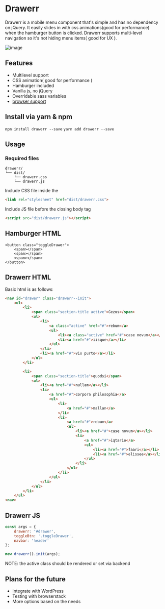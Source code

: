 # Drawerr
Drawerr is a mobile menu component that's simple and has no dependency on jQuery.
It easily slides in with css animations(good for performance) when the hamburger button is clicked.
Drawerr supports multi-level navigation so it's not hiding menu items( good for UX ).

![image](https://user-images.githubusercontent.com/6705443/27301841-fe196dda-5534-11e7-8648-95017925248e.png)

## Features
- Multilevel support
- CSS animation( good for performance )
- Hamburger included
- Vanilla js, no jQuery
- Overridable sass variables
- [browser support](http://browserl.ist/defaults)

## Install via yarn & npm
`npm install drawerr --save`
`yarn add drawerr --save`

## Usage

### Required files

```
drawerr/
└── dist/
    └── drawerr.css
	└── drawerr.js
```

Include CSS file inside the <head>
```html
<link rel="stylesheet" href="dist/drawerr.css">
```

Include JS file before the closing body tag
```html
<script src="dist/drawerr.js"></script>
```

## Hamburger HTML
```
<button class="toggleDrawer">
    <span></span>
    <span></span>
    <span></span>
</button>
```

## Drawerr HTML
Basic html is as follows:
``` html
<nav id="drawer" class="drawerr--init">
    <ul>
        <li>
            <span class="section-title active">Gezus</span>
            <ul>
                <li>
                    <a class="active" href="#">rebum</a>
                    <ul>
                        <li><a class="active" href="#">case novum</a></li>
                        <li><a href="#">iisque</a></li>
                    </ul>
                </li>
                <li><a href="#">vix purto</a></li>
            </ul>
        </li>

        <li>
            <span class="section-title">quodsi</span>
            <ul>
                <li><a href="#">nullam</a></li>
                <li>
                    <a href="#">corpora philosophia</a>
                    <ul>
                        <li>
                            <a href="#">mallan</a>
                        </li>
                        <li>
                            <a href="#">rebum</a>
                            <ul>
                                <li><a href="#">case novum</a></li>
                                <li>
                                    <a href="#">iqtario</a>
                                    <ul>
                                        <li><a href="#">faari</a></li>
                                        <li><a href="#">elissee</a></li>
                                    </ul>
                                </li>
                            </ul>
                        </li>
                    </ul>
                </li>
            </ul>
        </li>
    </ul>
<nav>
```

## Drawerr JS
```js
const args = {
    drawerr: '#drawer',
    toggleBtn: '.toggleDrawer',
    navbar: 'header'
};

new drawerr().init(args);

```

NOTE: the active class should be rendered or set via backend

## Plans for the future
- Integrate with WordPress
- Testing with browserstack
- More options based on the needs
